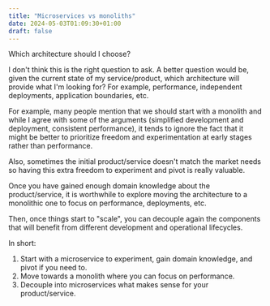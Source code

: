 ```yaml
---
title: "Microservices vs monoliths"
date: 2024-05-03T01:09:30+01:00
draft: false
---
```


Which architecture should I choose?

I don't think this is the right question to ask. A better question would be, given the current state of my service/product, which architecture will provide what I'm looking for? For example, performance, independent deployments, application boundaries, etc.

For example, many people mention that we should start with a monolith and while I agree with some of the arguments (simplified development and deployment, consistent performance), it tends to ignore the fact that it might be better to prioritize freedom and experimentation at early stages rather than performance.

Also, sometimes the initial product/service doesn't match the market needs so having this extra freedom to experiment and pivot is really valuable.

Once you have gained enough domain knowledge about the product/service, it is worthwhile to explore moving the architecture to a monolithic one to focus on performance, deployments, etc.

Then, once things start to "scale", you can decouple again the components that will benefit from different development and operational lifecycles.

In short:

1. Start with a microservice to experiment, gain domain knowledge, and pivot if you need to.
2. Move towards a monolith where you can focus on performance.
3. Decouple into microservices what makes sense for your product/service.

